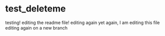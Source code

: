 # test_deleteme
testing!
editing the readme file!
editing again
yet again, I am editing this file
editing again on a new branch
